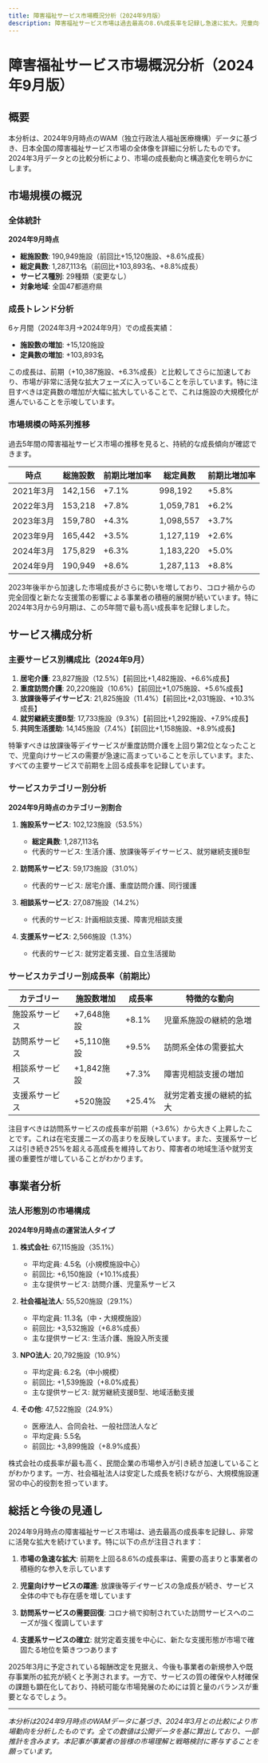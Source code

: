 ```yaml
---
title: 障害福祉サービス市場概況分析（2024年9月版）
description: 障害福祉サービス市場は過去最高の8.6%成長率を記録し急速に拡大。児童向けサービスの躍進が続き、訪問系サービスのニーズも強く復調。株式会社の成長率が最も高く(+10.1%)、民間企業の参入が加速。2025年3月の報酬改定を見据え引き続き市場拡大が予測されるが、サービスの質と量のバランスが今後の課題に。
---
```


# 障害福祉サービス市場概況分析（2024年9月版）

## 概要

本分析は、2024年9月時点のWAM（独立行政法人福祉医療機構）データに基づき、日本全国の障害福祉サービス市場の全体像を詳細に分析したものです。2024年3月データとの比較分析により、市場の成長動向と構造変化を明らかにします。

## 市場規模の概況

### 全体統計

**2024年9月時点**
- **総施設数**: 190,949施設（前回比+15,120施設、+8.6%成長）
- **総定員数**: 1,287,113名（前回比+103,893名、+8.8%成長）
- **サービス種別**: 29種類（変更なし）
- **対象地域**: 全国47都道府県

### 成長トレンド分析

6ヶ月間（2024年3月→2024年9月）での成長実績：

- **施設数の増加**: +15,120施設
- **定員数の増加**: +103,893名

この成長は、前期（+10,387施設、+6.3%成長）と比較してさらに加速しており、市場が非常に活発な拡大フェーズに入っていることを示しています。特に注目すべきは定員数の増加が大幅に拡大していることで、これは施設の大規模化が進んでいることを示唆しています。

### 市場規模の時系列推移

過去5年間の障害福祉サービス市場の推移を見ると、持続的な成長傾向が確認できます。

| 時点 | 総施設数 | 前期比増加率 | 総定員数 | 前期比増加率 |
|------|----------|----------------|----------|----------------|
| 2021年3月 | 142,156 | +7.1% | 998,192 | +5.8% |
| 2022年3月 | 153,218 | +7.8% | 1,059,781 | +6.2% |
| 2023年3月 | 159,780 | +4.3% | 1,098,557 | +3.7% |
| 2023年9月 | 165,442 | +3.5% | 1,127,119 | +2.6% |
| 2024年3月 | 175,829 | +6.3% | 1,183,220 | +5.0% |
| 2024年9月 | 190,949 | +8.6% | 1,287,113 | +8.8% |

2023年後半から加速した市場成長がさらに勢いを増しており、コロナ禍からの完全回復と新たな支援策の影響による事業者の積極的展開が続いています。特に2024年3月から9月期は、この5年間で最も高い成長率を記録しました。

## サービス構成分析

### 主要サービス別構成比（2024年9月）

1. **居宅介護**: 23,827施設（12.5%）【前回比+1,482施設、+6.6%成長】
2. **重度訪問介護**: 20,220施設（10.6%）【前回比+1,075施設、+5.6%成長】
3. **放課後等デイサービス**: 21,825施設（11.4%）【前回比+2,031施設、+10.3%成長】
4. **就労継続支援B型**: 17,733施設（9.3%）【前回比+1,292施設、+7.9%成長】
5. **共同生活援助**: 14,145施設（7.4%）【前回比+1,158施設、+8.9%成長】

特筆すべきは放課後等デイサービスが重度訪問介護を上回り第2位となったことで、児童向けサービスの需要が急速に高まっていることを示しています。また、すべての主要サービスで前期を上回る成長率を記録しています。

### サービスカテゴリー別分析

**2024年9月時点のカテゴリー別割合**

1. **施設系サービス**: 102,123施設（53.5%）
   - **総定員数**: 1,287,113名
   - 代表的サービス: 生活介護、放課後等デイサービス、就労継続支援B型

2. **訪問系サービス**: 59,173施設（31.0%）
   - 代表的サービス: 居宅介護、重度訪問介護、同行援護

3. **相談系サービス**: 27,087施設（14.2%）
   - 代表的サービス: 計画相談支援、障害児相談支援

4. **支援系サービス**: 2,566施設（1.3%）
   - 代表的サービス: 就労定着支援、自立生活援助

### サービスカテゴリー別成長率（前期比）

| カテゴリー | 施設数増加 | 成長率 | 特徴的な動向 |
|-----------|------------|-------|------------|
| 施設系サービス | +7,648施設 | +8.1% | 児童系施設の継続的急増 |
| 訪問系サービス | +5,110施設 | +9.5% | 訪問系全体の需要拡大 |
| 相談系サービス | +1,842施設 | +7.3% | 障害児相談支援の増加 |
| 支援系サービス | +520施設 | +25.4% | 就労定着支援の継続的拡大 |

注目すべきは訪問系サービスの成長率が前期（+3.6%）から大きく上昇したことです。これは在宅支援ニーズの高まりを反映しています。また、支援系サービスは引き続き25%を超える高成長を維持しており、障害者の地域生活や就労支援の重要性が増していることがわかります。

## 事業者分析

### 法人形態別の市場構成

**2024年9月時点の運営法人タイプ**

1. **株式会社**: 67,115施設（35.1%）
   - 平均定員: 4.5名（小規模施設中心）
   - 前回比: +6,150施設（+10.1%成長）
   - 主な提供サービス: 訪問介護、児童系サービス

2. **社会福祉法人**: 55,520施設（29.1%）
   - 平均定員: 11.3名（中・大規模施設）
   - 前回比: +3,532施設（+6.8%成長）
   - 主な提供サービス: 生活介護、施設入所支援

3. **NPO法人**: 20,792施設（10.9%）
   - 平均定員: 6.2名（中小規模）
   - 前回比: +1,539施設（+8.0%成長）
   - 主な提供サービス: 就労継続支援B型、地域活動支援

4. **その他**: 47,522施設（24.9%）
   - 医療法人、合同会社、一般社団法人など
   - 平均定員: 5.5名
   - 前回比: +3,899施設（+8.9%成長）

株式会社の成長率が最も高く、民間企業の市場参入が引き続き加速していることがわかります。一方、社会福祉法人は安定した成長を続けながら、大規模施設運営の中心的役割を担っています。

## 総括と今後の見通し

2024年9月時点の障害福祉サービス市場は、過去最高の成長率を記録し、非常に活発な拡大を続けています。特に以下の点が注目されます：

1. **市場の急速な拡大**: 前期を上回る8.6%の成長率は、需要の高まりと事業者の積極的な参入を示しています

2. **児童向けサービスの躍進**: 放課後等デイサービスの急成長が続き、サービス全体の中でも存在感を増しています

3. **訪問系サービスの需要回復**: コロナ禍で抑制されていた訪問サービスへのニーズが強く復調しています

4. **支援系サービスの確立**: 就労定着支援を中心に、新たな支援形態が市場で確固たる地位を築きつつあります

2025年3月に予定されている報酬改定を見据え、今後も事業者の新規参入や既存事業所の拡充が続くと予測されます。一方で、サービスの質の確保や人材確保の課題も顕在化しており、持続可能な市場発展のためには質と量のバランスが重要となるでしょう。

---

*本分析は2024年9月時点のWAMデータに基づき、2024年3月との比較により市場動向を分析したものです。全ての数値は公開データを基に算出しており、一部推計を含みます。本記事が事業者の皆様の市場理解と戦略検討に寄与することを願っています。*
